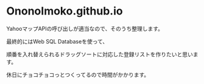 # OnonoImoko.github.io

YahooマップAPIの呼び出しが適当なので、そのうち整理します。

最終的にはWeb SQL Databaseを使って、

順番を入れ替えられるドラッグソートに対応した登録リストを作りたいと思います。



休日にチョコチョコっとつくってるので時間がかかります。
